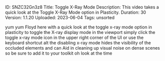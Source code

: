 ID: SNZC32Gn3z8
Title: Toggle X-Ray Mode
Description: This video takes a quick look at the Toggle X-Ray Mode option in Plasticity.
Duration: 30
Version: 1.1.20
Uploaded: 2023-06-04
Tags: unsorted

yum yum Floyd here with a quick look at
the toggle x-ray mode option in
plasticity to toggle the X-ray display
mode in the viewport simply click the
toggle x-ray mode icon in the upper
right corner of the UI or use the
keyboard shortcut alt the disabling
x-ray mode hides the visibility of the
occluded elements and can Aid in
cleaning up visual noise on dense scenes
so be sure to add it to your toolkit oh
look at the time
